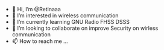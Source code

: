 - 👋 Hi, I’m @Retinaaa
- 👀 I’m interested in wireless communication
- 🌱 I’m currently learning GNU Radio FHSS DSSS
- 💞️ I’m looking to collaborate on improve Security on wirless communication
- 📫 How to reach me ...

<!---
Retinaaa/Retinaaa is a ✨ special ✨ repository because its `README.md` (this file) appears on your GitHub profile.
You can click the Preview link to take a look at your changes.
--->
